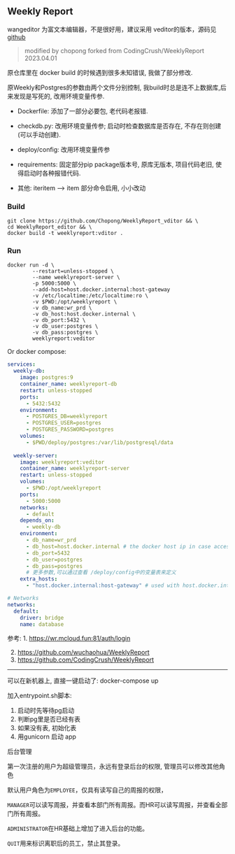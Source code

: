 ## Weekly Report

wangeditor 为富文本编辑器，不是很好用，建议采用 veditor的版本，源码见[github](https://github.com/Chopong/WeeklyReport_vditor)

> modified by chopong forked from CodingCrush/WeeklyReport 2023.04.01

原仓库里在 docker build 的时候遇到很多未知错误, 我做了部分修改.

原Weekly和Postgres的参数由两个文件分别控制, 我build时总是连不上数据库,后来发现是写死的, 改用环境变量传参.

* Dockerfile: 添加了一部分必要包, 老代码老报错.

* checkdb.py: 改用环境变量传参; 启动时检查数据库是否存在, 不存在则创建(可以手动创建).
* deploy/config: 改用环境变量传参

* requirements: 固定部分pip package版本号, 原库无版本, 项目代码老旧, 使得启动时各种报错代码.

* 其他: iteritem --> item 部分命令启用, 小小改动

### Build

```shell
git clone https://github.com/Chopong/WeeklyReport_vditor && \
cd WeeklyReport_editor && \
docker build -t weeklyreport:vditor .
```

### Run

```shell
docker run -d \
        --restart=unless-stopped \
        --name weeklyreport-server \
        -p 5000:5000 \
        --add-host=host.docker.internal:host-gateway
        -v /etc/localtime:/etc/localtime:ro \
        -v $PWD:/opt/weeklyreport \
        -v db_name:wr_prd \
        -v db_host:host.docker.internal \
        -v db_port:5432 \
        -v db_user:postgres \
        -v db_pass:postgres \
        weeklyreport:veditor
```

Or docker compose:

```yaml
services:
  weekly-db:
    image: postgres:9
    container_name: weeklyreport-db
    restart: unless-stopped
    ports:
      - 5432:5432
    environment:
      - POSTGRES_DB=weeklyreport
      - POSTGRES_USER=postgres
      - POSTGRES_PASSWORD=postgres
    volumes:
      - $PWD/deploy/postgres:/var/lib/postgresql/data
      
  weekly-server:
    image: weeklyreport:veditor
    container_name: weeklyreport-server
    restart: unless-stopped
    volumes:
      - $PWD:/opt/weeklyreport
    ports:
      - 5000:5000
    networks:
      - default
    depends_on:
      - weekly-db
    environment:
      - db_name=wr_prd
      - db_host=host.docker.internal # the docker host ip in case access denied
      - db_port=5432
      - db_user=postgres
      - db_pass=postgres
      # 更多参数,可以通过查看 /deploy/config中的变量表来定义
    extra_hosts:
      - "host.docker.internal:host-gateway" # used with host.docker.internal

# Networks
networks:
  default:
    driver: bridge
    name: database
```



参考: 1. https://wr.mcloud.fun:81/auth/login

2. https://github.com/wuchaohua/WeeklyReport
3. https://github.com/CodingCrush/WeeklyReport

---

可以在新机器上, 直接一键启动了:
docker-compose up

加入entrypoint.sh脚本:
1. 启动时先等待pg启动
2. 判断pg里是否已经有表
3. 如果没有表, 初始化表
4. 用gunicorn 启动 app

后台管理

第一次注册的用户为超级管理员，永远有登录后台的权限, 管理员可以修改其他角色

默认用户角色为`EMPLOYEE`，仅具有读写自己的周报的权限，

`MANAGER`可以读写周报，并查看本部门所有周报。而HR可以读写周报，并查看全部门所有周报。

`ADMINISTRATOR`在HR基础上增加了进入后台的功能。

`QUIT`用来标识离职后的员工，禁止其登录。
